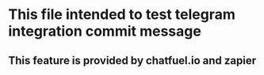 # This file intended to test telegram integration commit message
## This feature is provided by chatfuel.io and zapier
